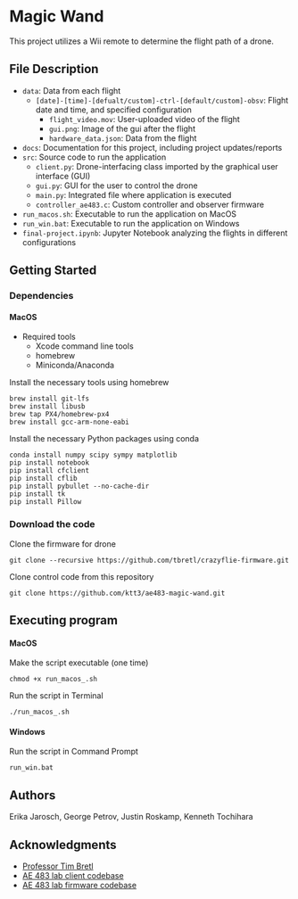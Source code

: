 # Magic Wand

This project utilizes a Wii remote to determine the flight path of a drone.

## File Description

- `data`: Data from each flight
   - `[date]-[time]-[defualt/custom]-ctrl-[default/custom]-obsv`: Flight date and time, and specified configuration
      -  `flight_video.mov`: User-uploaded video of the flight
      -  `gui.png`: Image of the gui after the flight 
      -  `hardware_data.json`: Data from the flight
-  `docs`: Documentation for this project, including project updates/reports
-  `src`: Source code to run the application
   -  `client.py`: Drone-interfacing class imported by the graphical user interface (GUI)
   -  `gui.py`: GUI for the user to control the drone
   -  `main.py`: Integrated file where application is executed
   -  `controller_ae483.c`: Custom controller and observer firmware
- `run_macos.sh`: Executable to run the application on MacOS
- `run_win.bat`: Executable to run the application on Windows
- `final-project.ipynb`: Jupyter Notebook analyzing the flights in different configurations

## Getting Started

### Dependencies

#### MacOS

* Required tools
    * Xcode command line tools
    * homebrew
    * Miniconda/Anaconda

Install the necessary tools using homebrew
```
brew install git-lfs
brew install libusb
brew tap PX4/homebrew-px4
brew install gcc-arm-none-eabi
```

Install the necessary Python packages using conda
```
conda install numpy scipy sympy matplotlib
pip install notebook
pip install cfclient
pip install cflib
pip install pybullet --no-cache-dir
pip install tk
pip install Pillow
```

### Download the code

Clone the firmware for drone
```
git clone --recursive https://github.com/tbretl/crazyflie-firmware.git
```

Clone control code from this repository
```
git clone https://github.com/ktt3/ae483-magic-wand.git
```

## Executing program

#### MacOS

Make the script executable (one time)
```
chmod +x run_macos_.sh
```

Run the script in Terminal
```
./run_macos_.sh
```

#### Windows

Run the script in Command Prompt
```
run_win.bat
```
## Authors

Erika Jarosch, George Petrov, Justin Roskamp, Kenneth Tochihara

## Acknowledgments

* [Professor Tim Bretl](https://aerospace.illinois.edu/directory/profile/tbretl)
* [AE 483 lab client codebase](https://github.com/tbretl/crazyflie-client)
* [AE 483 lab firmware codebase](https://github.com/tbretl/crazyflie-firmware.git)

